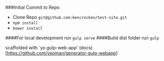 ###Initial Commit to Repo

* Clone Repo `git@github.com:kencrocken/test-site.git`
* `npm install`
* `bower install`

####For local development run `gulp serve`
####Bulid dist folder run `gulp`

scaffolded with `yo gulp-web-app' (docs)[https://github.com/yeoman/generator-gulp-webapp]